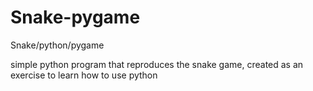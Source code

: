 # Snake-pygame
Snake/python/pygame

simple python program that reproduces the snake game, created as an exercise to learn how to use python
